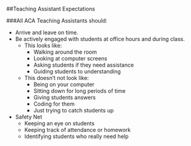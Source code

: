 ##Teaching Assistant Expectations

###All ACA Teaching Assistants should:

* Arrive and leave on time.
* Be actively engaged with students at office hours and during class.
  *	This looks like:
    * Walking around the room
    * Looking at computer screens
    * Asking students if they need assistance
    * Guiding students to understanding
  * This doesn’t not look like:
    * Being on your computer
     *	Sitting down for long periods of time
     *	Giving students answers
     *	Coding for them
     *	Just trying to catch students up
* Safety Net
  * Keeping an eye on students 
  * Keeping track of attendance or homework
  * Identifying students who really need help
